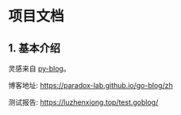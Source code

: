 # 项目文档

## 1. 基本介绍

灵感来自 [py-blog](https://gitee.com/luzhenxiong/py-blog)。

博客地址: https://paradox-lab.github.io/go-blog/zh

测试报告: https://luzhenxiong.top/test.goblog/
